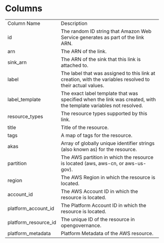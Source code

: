 # Columns  

<table>
	<tr><td>Column Name</td><td>Description</td></tr>
	<tr><td>id</td><td>The random ID string that Amazon Web Service generates as part of the link ARN.</td></tr>
	<tr><td>arn</td><td>The ARN of the link.</td></tr>
	<tr><td>sink_arn</td><td>The ARN of the sink that this link is attached to.</td></tr>
	<tr><td>label</td><td>The label that was assigned to this link at creation, with the variables resolved to their actual values.</td></tr>
	<tr><td>label_template</td><td>The exact label template that was specified when the link was created, with the template variables not resolved.</td></tr>
	<tr><td>resource_types</td><td>The resource types supported by this link.</td></tr>
	<tr><td>title</td><td>Title of the resource.</td></tr>
	<tr><td>tags</td><td>A map of tags for the resource.</td></tr>
	<tr><td>akas</td><td>Array of globally unique identifier strings (also known as) for the resource.</td></tr>
	<tr><td>partition</td><td>The AWS partition in which the resource is located (aws, aws-cn, or aws-us-gov).</td></tr>
	<tr><td>region</td><td>The AWS Region in which the resource is located.</td></tr>
	<tr><td>account_id</td><td>The AWS Account ID in which the resource is located.</td></tr>
	<tr><td>platform_account_id</td><td>The Platform Account ID in which the resource is located.</td></tr>
	<tr><td>platform_resource_id</td><td>The unique ID of the resource in opengovernance.</td></tr>
	<tr><td>platform_metadata</td><td>Platform Metadata of the AWS resource.</td></tr>
</table>